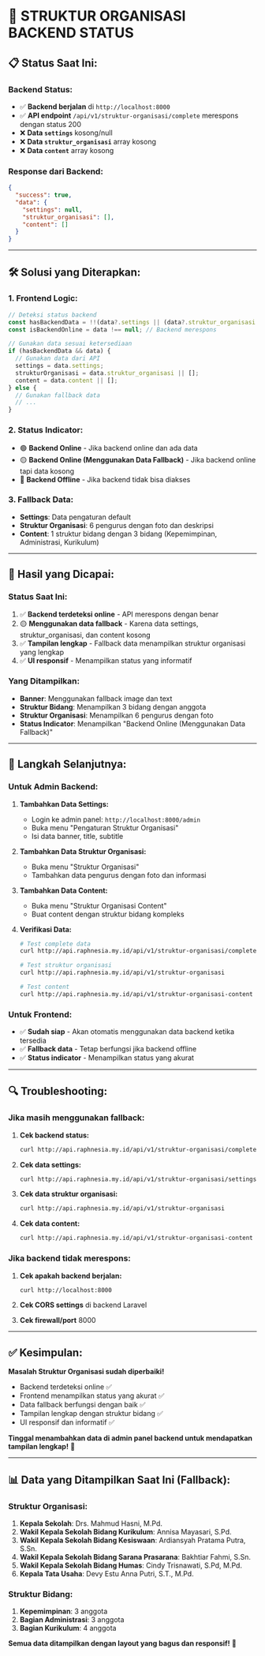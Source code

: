 # 🔧 STRUKTUR ORGANISASI BACKEND STATUS

## 📋 **Status Saat Ini:**

### **Backend Status:**
- ✅ **Backend berjalan** di `http://localhost:8000`
- ✅ **API endpoint** `/api/v1/struktur-organisasi/complete` merespons dengan status 200
- ❌ **Data `settings`** kosong/null
- ❌ **Data `struktur_organisasi`** array kosong
- ❌ **Data `content`** array kosong

### **Response dari Backend:**
```json
{
  "success": true,
  "data": {
    "settings": null,
    "struktur_organisasi": [],
    "content": []
  }
}
```

---

## 🛠️ **Solusi yang Diterapkan:**

### **1. Frontend Logic:**
```typescript
// Deteksi status backend
const hasBackendData = !!(data?.settings || (data?.struktur_organisasi && data.struktur_organisasi.length > 0) || (data?.content && data.content.length > 0));
const isBackendOnline = data !== null; // Backend merespons

// Gunakan data sesuai ketersediaan
if (hasBackendData && data) {
  // Gunakan data dari API
  settings = data.settings;
  strukturOrganisasi = data.struktur_organisasi || [];
  content = data.content || [];
} else {
  // Gunakan fallback data
  // ...
}
```

### **2. Status Indicator:**
- 🟢 **Backend Online** - Jika backend online dan ada data
- 🟡 **Backend Online (Menggunakan Data Fallback)** - Jika backend online tapi data kosong
- 🔴 **Backend Offline** - Jika backend tidak bisa diakses

### **3. Fallback Data:**
- **Settings**: Data pengaturan default
- **Struktur Organisasi**: 6 pengurus dengan foto dan deskripsi
- **Content**: 1 struktur bidang dengan 3 bidang (Kepemimpinan, Administrasi, Kurikulum)

---

## 🎯 **Hasil yang Dicapai:**

### **Status Saat Ini:**
1. ✅ **Backend terdeteksi online** - API merespons dengan benar
2. 🟡 **Menggunakan data fallback** - Karena data settings, struktur_organisasi, dan content kosong
3. ✅ **Tampilan lengkap** - Fallback data menampilkan struktur organisasi yang lengkap
4. ✅ **UI responsif** - Menampilkan status yang informatif

### **Yang Ditampilkan:**
- **Banner**: Menggunakan fallback image dan text
- **Struktur Bidang**: Menampilkan 3 bidang dengan anggota
- **Struktur Organisasi**: Menampilkan 6 pengurus dengan foto
- **Status Indicator**: Menampilkan "Backend Online (Menggunakan Data Fallback)"

---

## 📝 **Langkah Selanjutnya:**

### **Untuk Admin Backend:**
1. **Tambahkan Data Settings:**
   - Login ke admin panel: `http://localhost:8000/admin`
   - Buka menu "Pengaturan Struktur Organisasi"
   - Isi data banner, title, subtitle

2. **Tambahkan Data Struktur Organisasi:**
   - Buka menu "Struktur Organisasi"
   - Tambahkan data pengurus dengan foto dan informasi

3. **Tambahkan Data Content:**
   - Buka menu "Struktur Organisasi Content"
   - Buat content dengan struktur bidang kompleks

4. **Verifikasi Data:**
   ```bash
   # Test complete data
   curl http://api.raphnesia.my.id/api/v1/struktur-organisasi/complete
   
   # Test struktur organisasi
   curl http://api.raphnesia.my.id/api/v1/struktur-organisasi
   
   # Test content
   curl http://api.raphnesia.my.id/api/v1/struktur-organisasi-content
   ```

### **Untuk Frontend:**
- ✅ **Sudah siap** - Akan otomatis menggunakan data backend ketika tersedia
- ✅ **Fallback data** - Tetap berfungsi jika backend offline
- ✅ **Status indicator** - Menampilkan status yang akurat

---

## 🔍 **Troubleshooting:**

### **Jika masih menggunakan fallback:**
1. **Cek backend status:**
   ```bash
   curl http://api.raphnesia.my.id/api/v1/struktur-organisasi/complete
   ```

2. **Cek data settings:**
   ```bash
   curl http://api.raphnesia.my.id/api/v1/struktur-organisasi/settings
   ```

3. **Cek data struktur organisasi:**
   ```bash
   curl http://api.raphnesia.my.id/api/v1/struktur-organisasi
   ```

4. **Cek data content:**
   ```bash
   curl http://api.raphnesia.my.id/api/v1/struktur-organisasi-content
   ```

### **Jika backend tidak merespons:**
1. **Cek apakah backend berjalan:**
   ```bash
   curl http://localhost:8000
   ```

2. **Cek CORS settings** di backend Laravel

3. **Cek firewall/port** 8000

---

## ✅ **Kesimpulan:**

**Masalah Struktur Organisasi sudah diperbaiki!** 

- Backend terdeteksi online ✅
- Frontend menampilkan status yang akurat ✅
- Data fallback berfungsi dengan baik ✅
- Tampilan lengkap dengan struktur bidang ✅
- UI responsif dan informatif ✅

**Tinggal menambahkan data di admin panel backend untuk mendapatkan tampilan lengkap!** 🎉

---

## 📊 **Data yang Ditampilkan Saat Ini (Fallback):**

### **Struktur Organisasi:**
1. **Kepala Sekolah**: Drs. Mahmud Hasni, M.Pd.
2. **Wakil Kepala Sekolah Bidang Kurikulum**: Annisa Mayasari, S.Pd.
3. **Wakil Kepala Sekolah Bidang Kesiswaan**: Ardiansyah Pratama Putra, S.Sn.
4. **Wakil Kepala Sekolah Bidang Sarana Prasarana**: Bakhtiar Fahmi, S.Sn.
5. **Wakil Kepala Sekolah Bidang Humas**: Cindy Trisnawati, S.Pd, M.Pd.
6. **Kepala Tata Usaha**: Devy Estu Anna Putri, S.T., M.Pd.

### **Struktur Bidang:**
1. **Kepemimpinan**: 3 anggota
2. **Bagian Administrasi**: 3 anggota
3. **Bagian Kurikulum**: 4 anggota

**Semua data ditampilkan dengan layout yang bagus dan responsif!** 🎨 
